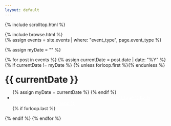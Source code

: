 ```yaml
---
layout: default
---
```


{% include scrolltop.html %}
<nav>
{% include browse.html %}
</nav>
{% assign events = site.events | where: "event_type", page.event_type %}

{% assign myDate = "" %}
<main class="grid flex-grid">{% for post in events %}
   {% assign currentDate = post.date | date: "%Y" %}
   {% if currentDate != myDate %}
   {% unless forloop.first %}</ul>{% endunless %}
 <h1 style="margin-top:20px; margin-bottom:10px">{{ currentDate }}</h1>
 <ul>
   {% assign myDate = currentDate %}
   {% endif %}
   <li><a style="color:white;" target="_blank" href="{{ post.html_url }}"><span>{{ post.date | date: "%B %-d, %Y" }}</span> - {{ post.event_type }} by {{ post.user }} to {{ post.repo }}</a></li>
   {% if forloop.last %}</ul>{% endif %}
{% endfor %}</main>
